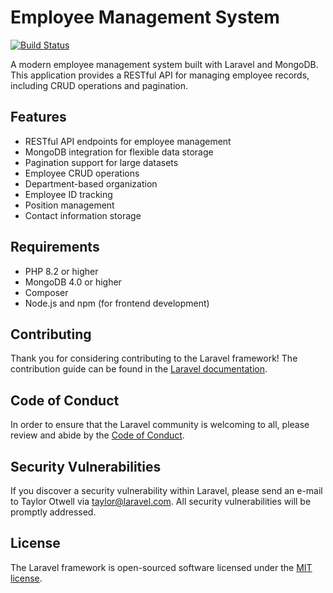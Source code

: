 # Employee Management System

[![Build Status](https://github.com/yourusername/employees-laravel/actions/workflows/php.yml/badge.svg)](https://github.com/yourusername/employees-laravel/actions)

A modern employee management system built with Laravel and MongoDB. This application provides a RESTful API for managing employee records, including CRUD operations and pagination.

## Features

- RESTful API endpoints for employee management
- MongoDB integration for flexible data storage
- Pagination support for large datasets
- Employee CRUD operations
- Department-based organization
- Employee ID tracking
- Position management
- Contact information storage

## Requirements

- PHP 8.2 or higher
- MongoDB 4.0 or higher
- Composer
- Node.js and npm (for frontend development)

## Contributing

Thank you for considering contributing to the Laravel framework! The contribution guide can be found in the [Laravel documentation](https://laravel.com/docs/contributions).

## Code of Conduct

In order to ensure that the Laravel community is welcoming to all, please review and abide by the [Code of Conduct](https://laravel.com/docs/contributions#code-of-conduct).

## Security Vulnerabilities

If you discover a security vulnerability within Laravel, please send an e-mail to Taylor Otwell via [taylor@laravel.com](mailto:taylor@laravel.com). All security vulnerabilities will be promptly addressed.

## License

The Laravel framework is open-sourced software licensed under the [MIT license](https://opensource.org/licenses/MIT).
